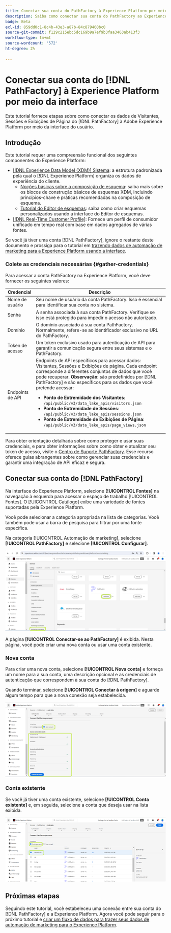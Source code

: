 ```yaml
---
title: Conectar sua conta do PathFactory à Experience Platform por meio da interface
description: Saiba como conectar sua conta do PathFactory ao Experience Platform por meio da interface do usuário do.
badge: Beta
exl-id: 859dd0c1-8c4b-43e3-a87b-84c879460bc0
source-git-commit: f129c215ebc5dc169b9a7ef9b3faa3463ab413f3
workflow-type: tm+mt
source-wordcount: '572'
ht-degree: 2%

---
```


# Conectar sua conta do [!DNL PathFactory] à Experience Platform por meio da interface

Este tutorial fornece etapas sobre como conectar os dados de Visitantes, Sessões e Exibições de Página do [!DNL PathFactory] à Adobe Experience Platform por meio da interface do usuário.

## Introdução

Este tutorial requer uma compreensão funcional dos seguintes componentes do Experience Platform:

* [[!DNL Experience Data Model (XDM)] Sistema](../../../../../xdm/home.md): a estrutura padronizada pela qual o [!DNL Experience Platform] organiza os dados de experiência do cliente.
   * [Noções básicas sobre a composição de esquema](../../../../../xdm/schema/composition.md): saiba mais sobre os blocos de construção básicos de esquemas XDM, incluindo princípios-chave e práticas recomendadas na composição de esquema.
   * [Tutorial do Editor de esquemas](../../../../../xdm/tutorials/create-schema-ui.md): saiba como criar esquemas personalizados usando a interface do Editor de esquemas.
* [[!DNL Real-Time Customer Profile]](../../../../../profile/home.md): Fornece um perfil de consumidor unificado em tempo real com base em dados agregados de várias fontes.

Se você já tiver uma conta [!DNL PathFactory], ignore o restante deste documento e prossiga para o tutorial em [trazendo dados de automação de marketing para a Experience Platform usando a interface](../../dataflow/marketing-automation.md).

### Colete as credenciais necessárias {#gather-credentials}

Para acessar a conta PathFactory na Experience Platform, você deve fornecer os seguintes valores:

| Credencial | Descrição |
| ---------- | ----------- |
| Nome de usuário | Seu nome de usuário da conta PathFactory. Isso é essencial para identificar sua conta no sistema. |
| Senha | A senha associada à sua conta PathFactory. Verifique se isso está protegido para impedir o acesso não autorizado. |
| Domínio | O domínio associado à sua conta PathFactory. Normalmente, refere-se ao identificador exclusivo no URL do PathFactory. |
| Token de acesso | Um token exclusivo usado para autenticação de API para garantir a comunicação segura entre seus sistemas e o PathFactory. |
| Endpoints de API | Endpoints de API específicos para acessar dados: Visitantes, Sessões e Exibições de página. Cada endpoint corresponde a diferentes conjuntos de dados que você pode recuperar. **Observação:** são predefinidos por [!DNL PathFactory] e são específicos para os dados que você pretende acessar: <ul><li>**Ponto de Extremidade dos Visitantes**: `/api/public/v3/data_lake_apis/visitors.json`</li><li>**Ponto de Extremidade de Sessões**: `/api/public/v3/data_lake_apis/sessions.json`</li><li>**Ponto de Extremidade de Exibições de Página**: `/api/public/v3/data_lake_apis/page_views.json`</li></ul> |

Para obter orientação detalhada sobre como proteger e usar suas credenciais, e para obter informações sobre como obter e atualizar seu token de acesso, visite o [Centro de Suporte PathFactory](https://support.pathfactory.com/categories/adobe/). Esse recurso oferece guias abrangentes sobre como gerenciar suas credenciais e garantir uma integração de API eficaz e segura.


## Conectar sua conta do [!DNL PathFactory]

Na interface do Experience Platform, selecione **[!UICONTROL Fontes]** na navegação à esquerda para acessar o espaço de trabalho [!UICONTROL Fontes]. O [!UICONTROL Catálogo] exibe uma variedade de fontes suportadas pela Experience Platform.

Você pode selecionar a categoria apropriada na lista de categorias. Você também pode usar a barra de pesquisa para filtrar por uma fonte específica.

Na categoria [!UICONTROL Automação de marketing], selecione **[!UICONTROL PathFactory]** e selecione **[!UICONTROL Configurar]**.

![O catálogo de origens com a origem PathFactory selecionada.](../../../../images/tutorials/create/pathfactory/catalog.png)

A página **[!UICONTROL Conectar-se ao PathFactory]** é exibida. Nesta página, você pode criar uma nova conta ou usar uma conta existente.

### Nova conta

Para criar uma nova conta, selecione **[!UICONTROL Nova conta]** e forneça um nome para a sua conta, uma descrição opcional e as credenciais de autenticação que correspondem à sua conta do [!DNL PathFactory].

Quando terminar, selecione **[!UICONTROL Conectar à origem]** e aguarde algum tempo para que a nova conexão seja estabelecida.

![A nova interface de conta na qual você pode autenticar uma nova conta para PathFactory.](../../../../images/tutorials/create/pathfactory/new.png)

### Conta existente

Se você já tiver uma conta existente, selecione **[!UICONTROL Conta existente]** e, em seguida, selecione a conta que deseja usar na lista exibida.

![A interface de conta existente na qual você pode selecionar de uma lista de contas PathFactory existentes.](../../../../images/tutorials/create/pathfactory/existing.png)

## Próximas etapas

Seguindo este tutorial, você estabeleceu uma conexão entre sua conta do [!DNL PathFactory] e a Experience Platform. Agora você pode seguir para o próximo tutorial e [criar um fluxo de dados para trazer seus dados de automação de marketing para o Experience Platform](../../dataflow/marketing-automation.md).
